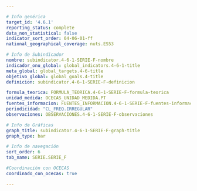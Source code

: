 ```yaml
---

# Info genérica
target_id: '4.6.1'
reporting_status: complete
data_non_statistical: false
indicator_sort_order: 04-06-01-ff
national_geographical_coverage: nuts.ES53

# Info de Subindicador
nombre: subindicator.4-6-1-SERIE-F-nombre
indicador_onu_global: global_indicators.4-6-1-title
meta_global: global_targets.4-6-title
objetivo_global: global_goals.4-title
definicion: subindicator.4-6-1-SERIE-F-definicion

formula_teorica: FORMULA_TEORICA.4-6-1-SERIE-F-formula-teorica
unidad_medida: OCECAS_UNIDAD_MEDIDA.PT
fuentes_informacion: FUENTES_INFORMACION.4-6-1-SERIE-F-fuentes-informacion
periodicidad: "CL_FREQ.IRREGULAR"
observaciones: OBSERVACIONES.4-6-1-SERIE-F-observaciones

# Info de Gráficas
graph_title: subindicator.4-6-1-SERIE-F-graph-title
graph_type: bar

# Info de navegación
sort_order: 6
tab_name: SERIE.SERIE_F

#Coordinación con OCECAS
coordinado_con_ocecas: true

---
```

